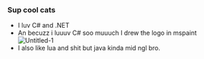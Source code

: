 ### Sup cool cats

- I luv C# and .NET
- An becuzz i luuuv C# soo muuuch I drew the logo in mspaint
  ![Untitled-1](https://github.com/Stevontavius/Stevontavius/assets/80566162/863bb00b-a3d4-449b-b05d-b5feca31840a)
- I also like lua and shit but java kinda mid ngl bro.
